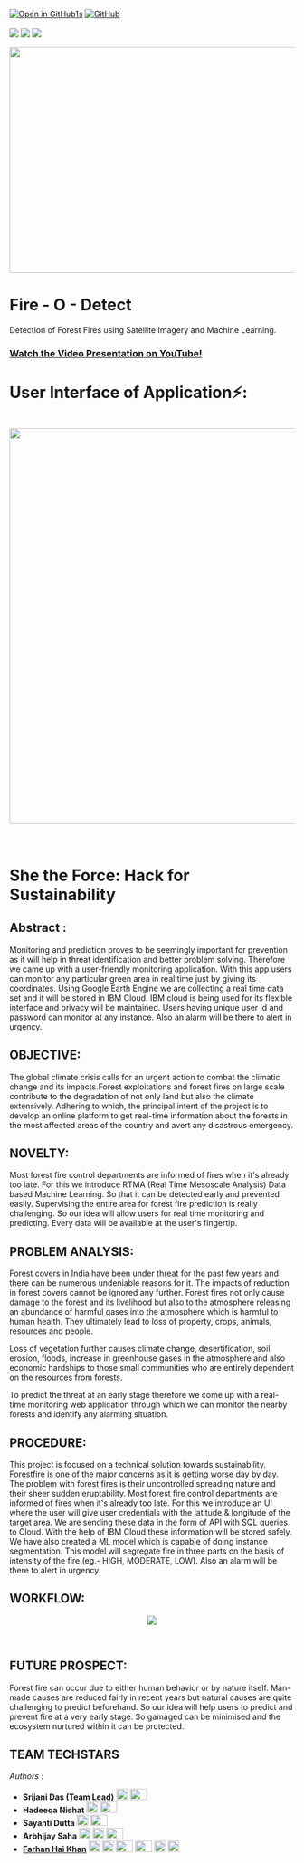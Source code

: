 [![Open in GitHub1s](https://img.shields.io/badge/View%20Code%20Online-VSCode%20GitHub1s-blue?style=plastic&logo=visual-studio-code)](https://github1s.com/khanfarhan10/ForestFireDetect)
<a href="LICENSE"><img alt="GitHub" src="https://img.shields.io/github/license/soumya997/Smart-Exam-Form?style=plastic"></a>
<br>
<br>
  <img src="https://forthebadge.com/images/badges/built-with-love.svg">     <img src="https://forthebadge.com/images/badges/made-with-python.svg">    <img src="https://forthebadge.com/images/badges/open-source.svg">
  
<p align="center">
  <img src="/Images/Home.jpg" width="600" height="400">
</p>

# Fire - O - Detect
Detection of Forest Fires using Satellite Imagery and Machine Learning.

### [Watch the Video Presentation on YouTube!](https://youtu.be/hV2cxghatG4)

 # User Interface of Application⚡:
<pre>

<img src="/Images/ui1.png" width="700"> <img src="/Images/ui2.png" width="700">  <img src="/Images/map.png" width="700">  <img src="/Images/ROI.png" width="700"> <img src="/Images/threats.png" width="700"> 
 
 </pre>


# She the Force: Hack for Sustainability

## Abstract :

Monitoring and prediction proves to be seemingly important for prevention as it will help in threat
identification and better problem solving. Therefore we came up with a user-friendly monitoring
application. With this app users can monitor any particular green area in real time just by giving its
coordinates. Using Google Earth Engine we are collecting a real time data set and it will be stored in
IBM Cloud. IBM cloud is being used for its flexible interface and privacy will be maintained. Users
having unique user id and password can monitor at any instance. Also an alarm will be there to alert
in urgency.

## OBJECTIVE: 
The global climate crisis calls for an urgent action to combat the climatic change and
its impacts.Forest exploitations and forest fires on large scale contribute to the degradation of not
only land but also the climate extensively. Adhering to which, the principal intent of the project is
to develop an online platform to get real-time information about the forests in the most affected
areas of the country and avert any disastrous emergency.

## NOVELTY: 
Most forest fire control departments are informed of fires when it's already too late. For
this we introduce RTMA (Real Time Mesoscale Analysis) Data based Machine Learning. So that it
can be detected early and prevented easily. Supervising the entire area for forest fire prediction is
really challenging. So our idea will allow users for real time monitoring and predicting. Every data
will be available at the user's fingertip.

## PROBLEM ANALYSIS: 
Forest covers in India have been under threat for the past few years and
there can be numerous undeniable reasons for it. The impacts of reduction in forest covers cannot
be ignored any further. Forest fires not only cause damage to the forest and its livelihood but also
to the atmosphere releasing an abundance of harmful gases into the atmosphere which is harmful
to human health. They ultimately lead to loss of property, crops, animals, resources and people.

Loss of vegetation further causes climate change, desertification, soil erosion, floods, increase in
greenhouse gases in the atmosphere and also economic hardships to those small communities
who are entirely dependent on the resources from forests.

To predict the threat at an early stage therefore we come up with a real-time monitoring web
application through which we can monitor the nearby forests and identify any alarming situation.

## PROCEDURE: 

This project is focused on a technical solution towards sustainability. Forestfire is one of
the major concerns as it is getting worse day by day. The problem with forest fires is their uncontrolled 
spreading nature and their sheer sudden eruptability. Most forest fire control departments are informed of
fires when it's already too late. For this we introduce an UI where the user will give user credentials with the
latitude & longitude of the target area. We are sending these data in the form of API with SQL queries to
Cloud. With the help of IBM Cloud these information will be stored safely. We have also created a ML
model which is capable of doing instance segmentation. This model will segregate fire in three parts on the
basis of intensity of the fire (eg.- HIGH, MODERATE, LOW). Also an alarm will be there to alert in
urgency.

## WORKFLOW: 


<p align="center">
  <img src="/Images/WorkFlow.png">
</p>
<br/>

## FUTURE PROSPECT:
Forest fire can occur due to either human behavior or by nature itself. Man-made causes are
reduced fairly in recent years but natural causes are quite challenging to predict beforehand.
So our idea will help users to predict and prevent fire at a very early stage. So gamaged can
be minimised and the ecosystem nurtured within it can be protected. 

## TEAM TECHSTARS


_Authors_ : 
- **Srijani Das (Team Lead)** 
<a href="https://www.linkedin.com/in/srijani-das-4797821ab/"><img src="https://180dc.org/wp-content/uploads/2020/01/Linkedin-logo-1-550x550-300x300.png" alt="LinkedIn" width="20" height="20"></a> 
<a href="mailto:srijani.das989@gmail.com"><img src="https://1000logos.net/wp-content/uploads/2018/05/Gmail-logo.png" alt="GMail" width="30" height="20"></a>
- **Hadeeqa Nishat**
<a href="https://www.linkedin.com/in/hadeeqa-nishat-3097791b0/"><img src="https://180dc.org/wp-content/uploads/2020/01/Linkedin-logo-1-550x550-300x300.png" alt="LinkedIn" width="20" height="20"></a> 
<a href="mailto:nhadeeqa@gmail.com"><img src="https://1000logos.net/wp-content/uploads/2018/05/Gmail-logo.png" alt="GMail" width="30" height="20"></a>
- **Sayanti Dutta**
<a href="https://www.linkedin.com/in/sayantidutta/"><img src="https://180dc.org/wp-content/uploads/2020/01/Linkedin-logo-1-550x550-300x300.png" alt="LinkedIn" width="20" height="20"></a> 
<a href="mailto:sayantidutta.dgp@gmail.com"><img src="https://1000logos.net/wp-content/uploads/2018/05/Gmail-logo.png" alt="GMail" width="30" height="20"></a>
- **Arbhijay Saha**
<a href="https://www.linkedin.com/in/arbhijay-saha-893249181/"><img src="https://180dc.org/wp-content/uploads/2020/01/Linkedin-logo-1-550x550-300x300.png" alt="LinkedIn" width="20" height="20"></a> 
<a href="https://github.com/Arbhijay"><img src="https://www.iconsdb.com/icons/preview/white/github-11-xxl.png" alt="GitHub" width="20" height="20"></a>
<a href="mailto:arbhijaysaha.net@gmail.com"><img src="https://1000logos.net/wp-content/uploads/2018/05/Gmail-logo.png" alt="GMail" width="30" height="20"></a> 
- [**Farhan Hai Khan**](https://khanfarhan10.github.io/) 
<a href="https://orcid.org/0000-0001-9854-760X"><img src="https://upload.wikimedia.org/wikipedia/commons/0/06/ORCID_iD.svg" alt="ORCid" width="20" height="20"></a> 
<a href="https://www.linkedin.com/in/fkpro/"><img src="https://180dc.org/wp-content/uploads/2020/01/Linkedin-logo-1-550x550-300x300.png" alt="LinkedIn" width="20" height="20"></a> 
<a href="mailto:njrfarhandasilva10@gmail.com"><img src="https://1000logos.net/wp-content/uploads/2018/05/Gmail-logo.png" alt="GMail" width="30" height="20"></a>
<a href="mailto:khanfarhanpro@gmail.com"><img src="http://clipart-library.com/images/6cyoLaA9i.png" alt="Mail" width="30" height="20"></a>
<a href="https://github.com/khanfarhan10"><img src="https://www.iconsdb.com/icons/preview/white/github-11-xxl.png" alt="GitHub" width="20" height="20"></a>
<a href="https://www.researchgate.net/profile/Farhan-Hai-Khan"><img src="https://media.glassdoor.com/sql/526840/researchgate-squarelogo-1488811667083.png" alt="ResearchGate" width="20" height="20"></a>

